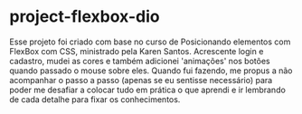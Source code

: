# project-flexbox-dio
Esse projeto foi criado com base no curso
de Posicionando elementos com FlexBox com CSS, ministrado pela Karen Santos.
Acrescente login e cadastro, mudei as cores e também adicionei 'animações' nos botões quando passado o mouse sobre eles. 
Quando fui fazendo, me propus a não acompanhar o passo a passo (apenas se eu sentisse necessário) para poder me desafiar 
a colocar tudo em prática o que aprendi e ir lembrando de cada detalhe para fixar os conhecimentos. 

